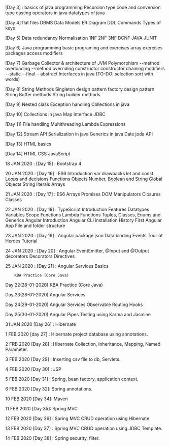 [Day 3] : basics of java programming
	Recursion
	type code and conversion
	type casting
	operators in java
	datatypes of java

[Day 4]
	 flat files
     DBMS
	 Data Models
	 ER Diagram
	 DDL Commands
	 Types of keys

[Day 5]
	 Data redundancy
	 Normalisation
	 1NF
	 2NF
	 3NF
	 BCNF
	 JAVA JUNIT

[Day 6]
	Java programming
	basic programing and exercises
        array exercises
  	packages
  	access modifiers
    
[Day 7]
	Garbage Collector & architecture of JVM
	Polymorphism
			--method overloading
			--method overriding
	constructor
	constructor chaining
	modifiers
			--static
			--final
			--abstract
	Interfaces in java
	(TO-DO: selection sort with words)

[Day 8]
	String Methods
	Singleton design pattern
	factory design pattern
	String Buffer methods
	String builder methods

[Day 9]
	Nested class
	Exception handling
	Collections in java

[Day 10]
        Collections in java
	Map Interface
	JDBC 

[Day 11]
	File handling
	Multithreading
	Lambda Expressions

[Day 12]
	Stream API
	Serialization in java
	Generics in java
	Date joda API

[Day 13]
	HTML basics
  
[Day 14]
	HTML
	CSS
	JavaScript

18 JAN 2020 : [Day 15] : 
	Bootstrap 4

20 JAN 2020 : [Day 16] :
	ES6
	Introduction
	var drawbacks
	let and const
	Loops and decisions
	Functions
	Objects
	Number, Boolean and String Global Objects
	String literals
	Arrays

21 JAN 2020 : [Day 17] : 
	ES6
	Arrays
	Promises
	DOM Manipulators
	Closures
	Classes

22 JAN 2020 : [Day 18] : 
	TypeScript
	Introduction
	Features
	Datatypes
	Variables
	Scope
	Functions
	Lambda Functions
	Tuples, Classes, Enums and Generics
	Angular
	Introduction
	Angular CLI installation
	History
	First Angular App
	File and folder structure

23 JAN 2020 : [Day 19] : 
	Angular
	package.json
	Data binding
	Events
	Tour of Heroes Tutorial

24 JAN 2020 : [Day 20] : 
	Angular
	EventEmitter, @Input and @Output decorators
	Decorators
	Directives

25 JAN 2020 : [Day 21] : 
	Angular
	Services Basics

        KBA Practice (Core Java)
Day 22(28-01-2020)
	KBA Practice (Core Java)

Day 23(28-01-2020)
	Angular
	Services

Day 24(29-01-2020)
	Angular
	Services
	Observable
	Routing
	Hooks

Day 25(30-01-2020)
	Angular
	Pipes
	Testing using Karma and Jasmine

31 JAN 2020 [Day 26] : Hibernate

1 FEB 2020 [day 27] : Hibernate project database using annotations.

2 FRB 2020 [Day 28] : Hibernate Collection, Inheritance, Mapping, Named Parameter.

3 FEB 2020 [Day 29] : Inserting csv file to db, Servlets.

4 FEB 2020 [Day 30] : JSP

5 FEB 2020 [Day 31] : Spring, bean factory, application context.

6 FEB 2020 [Day 32]: Spring annotations.

10 FEB 2020 [Day 34]: Maven

11 FEB 2020 [Day 35]: Spring MVC

12 FEB 2020 [Day 36] : Spring MVC CRUD operation using Hibernate

13 FEB 2020 [Day 37] : Spring MVC CRUD operation using JDBC Template.

14 FEB 2020 [Day 38] : Spring security, filter.
